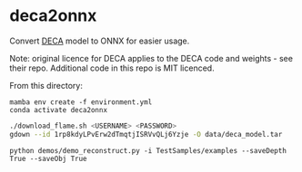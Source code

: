 # deca2onnx

Convert [DECA](https://github.com/yfeng95/DECA) model to ONNX for easier usage.

Note: original licence for DECA applies to the DECA code and weights - see their repo. Additional code in this repo is MIT licenced.

From this directory:

```
mamba env create -f environment.yml
conda activate deca2onnx
```


```bash
./download_flame.sh <USERNAME> <PASSWORD>
gdown --id 1rp8kdyLPvErw2dTmqtjISRVvQLj6Yzje -O data/deca_model.tar
```

```
python demos/demo_reconstruct.py -i TestSamples/examples --saveDepth True --saveObj True
```